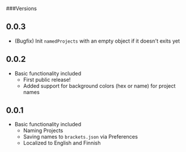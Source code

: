 ###Versions
## 0.0.3
* (Bugfix) Init `namedProjects` with an empty object if it doesn't exits yet

## 0.0.2
* Basic functionality included
  * First public release!
  * Added support for background colors (hex or name) for project names

## 0.0.1
* Basic functionality included
  * Naming Projects
  * Saving names to `brackets.json` via Preferences
  * Localized to English and Finnish
  